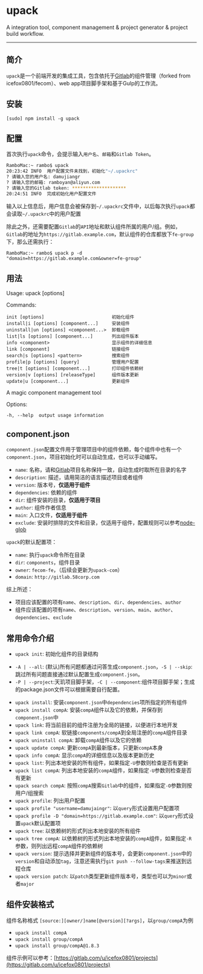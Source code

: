 # upack
A integration tool, component management & project generator & project build workflow.

---
## 简介
`upack`是一个前端开发的集成工具，包含依托于[Gitlab](https://about.gitlab.com/)的组件管理（forked from icefox0801/fecom）、web app项目脚手架和基于Gulp的工作流。

## 安装
```
[sudo] npm install -g upack
```

## 配置
首次执行`upack`命令，会提示输入`用户名`、`邮箱`和`Gitlab Token`。

```sh
RamboMac:~ rambo$ upack
20:23:42 INFO  用户配置文件未找到，初始化"~/.upackrc"
? 请输入您的用户名: damujiangr
? 请输入您的邮箱: ramboyan@aliyun.com
? 请输入您的Gitlab token: ********************
20:24:51 INFO  完成初始化用户配置文件
```
输入以上信息后，用户信息会被保存到`~/.upackrc`文件中，以后每次执行`upack`都会读取`~/.upackrc`中的用户配置

除此之外，还需要配置`Gitlab`的`API`地址和默认组件所属的用户/组。例如，`Gitlab`的地址为`https://gitlab.example.com`，默认组件的仓库都放下`fe-group`下，那么还需执行：
```
RamboMac:~ rambo$ upack p -d "domain=https://gitlab.example.com&owner=fe-group"
```

## 用法
  Usage: upack [options]


  Commands:

    init [options]                         初始化组件
    install|i [options] [component...]     安装组件
    uninstall|un [options] <component...>  卸载组件
    list|ls [options] [component...]       列出组件版本
    info <component>                       显示组件的详细信息
    link [component]                       链接组件
    search|s [options] <pattern>           搜索组件
    profile|p [options] [query]            管理用户配置
    tree|t [options] [component...]        打印组件依赖树
    version|v [options] [releaseType]      组件版本更新
    update|u [component...]                更新组件

  A magic component management tool

  Options:

    -h, --help  output usage information

## component.json
`component.json`配置文件用于管理项目中的组件依赖，每个组件中也有一个`component.json`，项目初始化时可以自动生成，也可以手动编写。

+ `name`: 名称，请和[Gitlab](https://about.gitlab.com/)项目名称保持一致，自动生成时取所在目录的名字
+ `description`: 描述，请用简洁的语言描述项目或者组件
+ `version`: 版本号，**仅适用于组件**
+ `dependencies`: 依赖的组件
+ `dir`: 组件安装的目录，**仅适用于项目**
+ `author`: 组件作者信息
+ `main`: 入口文件，**仅适用于组件**
+ `exclude`: 安装时排除的文件和目录，仅适用于组件，配置规则可以参考[node-glob](https://github.com/isaacs/node-glob)

`upack`的默认配置项：
+ `name`: 执行`upack`命令所在目录
+ `dir`: `components`，组件目录
+ `owner`: `fecom-fe`，（后续会更新为`upack-com`）
+ `domain`: `http://gitlab.58corp.com`

综上所述：

+ 项目应该配置的项有`name`、`description`、`dir`、`dependencies`、`author`
+ 组件应该配置的项有`name`、`description`、`version`、`main`、`author`、`dependencies`、`exclude`

## 常用命令介绍
+ `upack init`: 初始化组件的目录结构

 * `-A | --all`: (默认)所有问题都通过问答生成`component.json`，`-S | --skip`: 跳过所有问题直接通过默认配置生成`component.json`。
 * `-P | --project`:天玑项目脚手架，`-C | --component`:组件项目脚手架；生成的package.json文件可以根据需要自行配置。
+ `upack install`: 安装`component.json`中`dependencies`项所指定的所有组件
+ `upack install compA`: 安装`compA`组件以及它的依赖，并保存到`component.json`中
+ `upack link`: 将当前目前的组件注册为全局的链接，以便进行本地开发
+ `upack link compA`: 软链接`components/compA`到全局注册的`compA`组件目录
+ `upack uninstall compA`: 卸载`compA`组件以及它的依赖
+ `upack update compA`: 更新`compA`到最新版本，只更新`compA`本身
+ `upack info compA`: 显示`compA`的详细信息以及版本更新历史
+ `upack list`: 列出本地安装的所有组件，如果指定`-U`参数则检查是否有更新
+ `upack list compA`: 列出本地安装的`compA`组件，如果指定`-U`参数则检查是否有更新
+ `upack search compA`: 按照`compA`搜索`Gitlab`中的组件，如果指定`-O`参数则按用户/组搜索
+ `upack profile`: 列出用户配置
+ `upack profile "username=damujaingr"`: 以`query`形式设置用户配置项
+ `upack profile -D "domain=https://gitlab.example.com"`: 以`query`形式设置`upack`默认配置项
+ `upack tree`: 以依赖树的形式列出本地安装的所有组件
+ `upack tree compA`: 以依赖树的形式列出本地安装的`compA`组件，如果指定`-R`参数，则列出远程`compA`组件的依赖树
+ `upack version`: 提示选择并更新组件的版本号，会更新`component.json`中的`version`和自动添加`tag`，注意还需执行`git push --follow-tags`来推送到远程仓库
+ `upack version patch`: 以`patch`类型更新组件版本号，类型也可以为`minor`或者`major`

## 组件安装格式
组件名称格式 `[source:][owner/]name[@version][?args]`，以`group/compA`为例
+ `upack install compA`
+ `upack install group/compA`
+ `upack install group/compA@1.8.3`

组件示例可以参考：[https://gitlab.com/u/icefox0801/projects](https://gitlab.com/u/icefox0801/projects)
